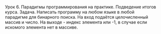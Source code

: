 Урок 6. Парадигмы программирования на практике. Подведение итогов курса.
Задача.
Написать программу на любом языке в любой парадигме для бинарного поиска. На вход подаётся целочисленный массив и число. На выходе - индекс элемента или -1, в случае если искомого элемента нет в массиве.